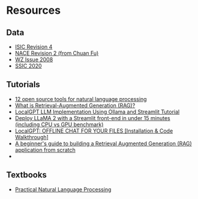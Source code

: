 # Resources

## Data

- [ISIC Revision 4](https://unstats.un.org/unsd/classifications/Econ/isic)
- [NACE Revision 2 (from Chuan Fu)](/data/NACE%20Rev.%202.xlsx)
- [WZ Issue 2008](https://www.klassifikationsserver.de/klassService/jsp/common/url.jsf?variant=wz2008&lang=EN)
- [SSIC 2020](https://www.singstat.gov.sg/standards/standards-and-classifications/ssic)

## Tutorials

- [12 open source tools for natural language processing](https://opensource.com/article/19/3/natural-language-processing-tools)
- [What is Retrieval-Augmented Generation (RAG)? ](https://www.youtube.com/watch?v=T-D1OfcDW1M)
- [LocalGPT LLM Implementation Using Ollama and Streamlit Tutorial](https://www.youtube.com/watch?v=rZtXDo8WjSY)
- [Deploy LLaMA 2 with a Streamlit front-end in under 15 minutes (including CPU vs GPU benchmark)](https://www.youtube.com/watch?v=4kYY7I8y_fA)
- [LocalGPT: OFFLINE CHAT FOR YOUR FILES [Installation & Code Walkthrough]](https://www.youtube.com/watch?v=MlyoObdIHyo)
- [A beginner's guide to building a Retrieval Augmented Generation (RAG) application from scratch](https://learnbybuilding.ai/tutorials/rag-from-scratch)
- [](https://www.youtube.com/watch?v=WZilmUNVm2U)

## Textbooks

- [Practical Natural Language Processing](https://www.oreilly.com/library/view/practical-natural-language/9781492054047/)